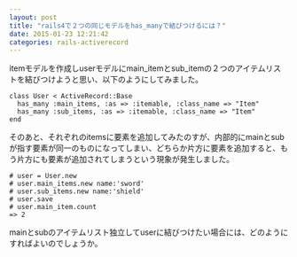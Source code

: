 ```yaml
---
layout: post
title: "rails4で２つの同じモデルをhas_manyで結びつけるには？"
date: 2015-01-23 12:21:42
categories: rails-activerecord
---
```

<p>itemモデルを作成しuserモデルにmain_itemとsub_itemの２つのアイテムリストを結びつけようと思い、以下のようにしてみました。</p>

<pre><code>class User &lt; ActiveRecord::Base
  has_many :main_items, :as =&gt; :itemable, :class_name =&gt; "Item"
  has_many :sub_items, :as =&gt; :itemable, :class_name =&gt; "Item"
end
</code></pre>

<p>そのあと、それぞれのitemsに要素を追加してみたのすが、内部的にmainとsubが指す要素が同一のものになってしまい、どちらか片方に要素を追加すると、もう片方にも要素が追加されてしまうという現象が発生しました。</p>

<pre><code># user = User.new
# user.main_items.new name:'sword'
# user.sub_items.new name:'shield'
# user.save
# user.main_item.count
=&gt; 2
</code></pre>

<p>mainとsubのアイテムリスト独立してuserに結びつけたい場合には、どのようにすればよいのでしょうか。</p>
